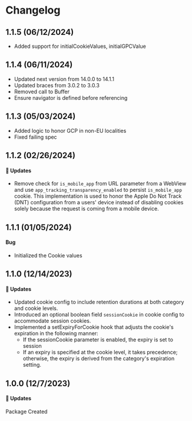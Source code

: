 # Changelog

## 1.1.5 (06/12/2024)

- Added support for initialCookieValues, initialGPCValue

## 1.1.4 (06/11/2024)

- Updated next version from 14.0.0 to 14.1.1
- Updated braces from 3.0.2 to 3.0.3
- Removed call to Buffer
- Ensure navigator is defined before referencing

## 1.1.3 (05/03/2024)

- Added logic to honor GCP in non-EU localities
- Fixed failing spec

## 1.1.2 (02/26/2024)

#### 🚀 Updates

- Remove check for `is_mobile_app` from URL parameter from a WebView and use `app_tracking_transparency_enabled` to persist `is_mobile_app` cookie. This implementation is used to honor the Apple Do Not Track (DNT) configuration from a users' device instead of disabling cookies solely because the request is coming from a mobile device.

## 1.1.1 (01/05/2024)

#### Bug

- Initialized the Cookie values

## 1.1.0 (12/14/2023)

#### 🚀 Updates

- Updated cookie config to include retention durations at both category and cookie levels.
- Introduced an optional boolean field `sessionCookie` in cookie config to accommodate session cookies.
- Implemented a setExpiryForCookie hook that adjusts the cookie's expiration in the following manner:
  - If the sessionCookie parameter is enabled, the expiry is set to session
  - If an expiry is specified at the cookie level, it takes precedence; otherwise, the expiry is derived from the category's expiration setting.

## 1.0.0 (12/7/2023)

#### 🚀 Updates

Package Created
